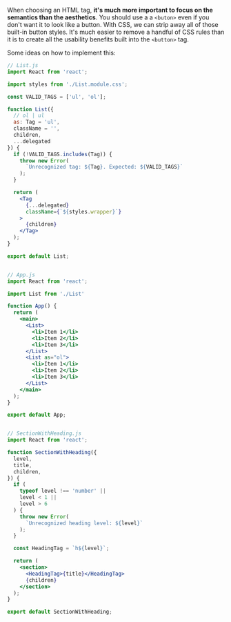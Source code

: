 When choosing an HTML tag, **it's much more important to focus on the semantics than the aesthetics**. You should use a a `<buton>` even if you don't want it to look like a button. With CSS, we can strip away all of those built-in button styles. It's much easier to remove a handful of CSS rules than it is to create all the usability benefits built into the `<button>` tag.

Some ideas on how to implement this:

```jsx
// List.js
import React from 'react';

import styles from './List.module.css';

const VALID_TAGS = ['ul', 'ol'];

function List({
  // ol | ul
  as: Tag = 'ul',
  className = '',
  children,
  ...delegated
}) {
  if (!VALID_TAGS.includes(Tag)) {
    throw new Error(
      `Unrecognized tag: ${Tag}. Expected: ${VALID_TAGS}`
    );
  }

  return (
    <Tag
      {...delegated}
      className={`${styles.wrapper}`}
    >
      {children}
    </Tag>
  );
}

export default List;


// App.js
import React from 'react';

import List from './List'

function App() {
  return (
    <main>
      <List>
        <li>Item 1</li>
        <li>Item 2</li>
        <li>Item 3</li>
      </List>
      <List as="ol">
        <li>Item 1</li>
        <li>Item 2</li>
        <li>Item 3</li>
      </List>
    </main>
  );
}

export default App;


// SectionWithHeading.js
import React from 'react';

function SectionWithHeading({
  level,
  title,
  children,
}) {
  if (
    typeof level !== 'number' ||
    level < 1 ||
    level > 6
  ) {
    throw new Error(
      `Unrecognized heading level: ${level}`
    );
  }

  const HeadingTag = `h${level}`;

  return (
    <section>
      <HeadingTag>{title}</HeadingTag>
      {children}
    </section>
  );
}

export default SectionWithHeading;
```


